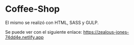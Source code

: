 # Coffee-Shop
El mismo se realizó con HTML, SASS y GULP.

Se puede ver con el siguiente enlace: https://zealous-jones-74dd4e.netlify.app
